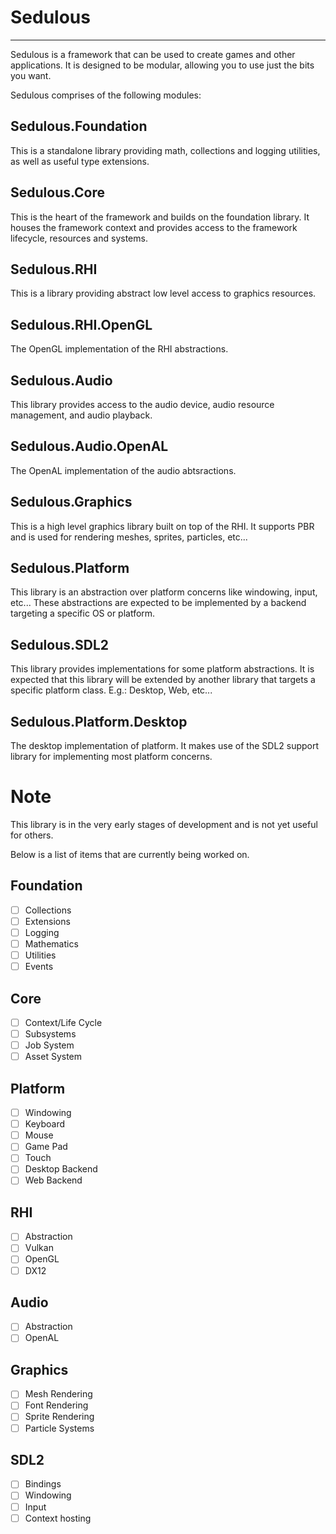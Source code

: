 # Sedulous
***
Sedulous is a framework that can be used to create games and other applications.
It is designed to be modular, allowing you to use just the bits you want.

Sedulous comprises of the following modules:

## Sedulous.Foundation
This is a standalone library providing math, collections and logging utilities, as well as useful type extensions.

## Sedulous.Core
This is the heart of the framework and builds on the foundation library. It houses the framework context and provides access to the framework lifecycle,  resources and systems.

## Sedulous.RHI
This is a library providing abstract low level access to graphics resources.

## Sedulous.RHI.OpenGL
The OpenGL implementation of the RHI abstractions.

## Sedulous.Audio
This library provides access to the audio device, audio resource management, and audio playback.

## Sedulous.Audio.OpenAL
The OpenAL implementation of the audio abtsractions.

## Sedulous.Graphics
This is a high level graphics library built on top of the RHI. It supports PBR and is used for rendering meshes, sprites, particles, etc...

## Sedulous.Platform
This library is an abstraction over platform concerns like windowing, input, etc...
These abstractions are expected to be implemented by a backend targeting a specific OS or platform.

## Sedulous.SDL2
This library provides implementations for some platform abstractions. 
It is expected that this library will be extended by another library that targets a specific platform class. E.g.: Desktop, Web, etc...

## Sedulous.Platform.Desktop
The desktop implementation of platform. It makes use of the SDL2 support library for implementing most platform concerns.

# Note
This library is in the very early stages of development and is not yet useful for others.

Below is a list of items that are currently being worked on.

## Foundation
- [ ] Collections
- [ ] Extensions
- [ ] Logging
- [ ] Mathematics
- [ ] Utilities
- [ ] Events

## Core
- [ ] Context/Life Cycle
- [ ] Subsystems
- [ ] Job System
- [ ] Asset System

## Platform
- [ ] Windowing
- [ ] Keyboard
- [ ] Mouse
- [ ] Game Pad
- [ ] Touch
- [ ] Desktop Backend
- [ ] Web Backend

## RHI
- [ ] Abstraction
- [ ] Vulkan
- [ ] OpenGL
- [ ] DX12

## Audio
- [ ] Abstraction
- [ ] OpenAL

## Graphics
- [ ] Mesh Rendering
- [ ] Font Rendering
- [ ] Sprite Rendering
- [ ] Particle Systems

## SDL2
- [ ] Bindings
- [ ] Windowing
- [ ] Input
- [ ] Context hosting